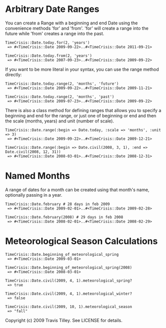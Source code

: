 Arbitrary Date Ranges
=====================

You can create a Range with a beginning and end Date using the convenience methods 'for' and 'from'. 'for' will create a range into the future while 'from' creates a range into the past.

	TimeCrisis::Date.today.for(2, 'years')
     => #<TimeCrisis::Date 2009-09-22>..#<TimeCrisis::Date 2011-09-21> 

	TimeCrisis::Date.today.from(2, 'years')
	 => #<TimeCrisis::Date 2007-09-23>..#<TimeCrisis::Date 2009-09-22>

If you want to be more literal in your syntax, you can use the range method directly:

	TimeCrisis::Date.today.range(2, 'months', 'future')
	 => #<TimeCrisis::Date 2009-09-22>..#<TimeCrisis::Date 2009-11-21>

	TimeCrisis::Date.today.range(2, 'months', 'past')
	 => #<TimeCrisis::Date 2009-07-23>..#<TimeCrisis::Date 2009-09-22>

There is also a class method for defining ranges that allows you to specify a beginning and end for the range, or just one of beginning or end and then the scale (months, years) and unit (number of scale).

	TimeCrisis::Date.range(:begin => Date.today, :scale => 'months', :unit => 3)
	 => #<TimeCrisis::Date 2009-09-22>..#<TimeCrisis::Date 2009-12-21>

	TimeCrisis::Date.range(:begin => Date.civil(2008, 3, 1), :end => Date.civil(2008, 12, 31))
	 => #<TimeCrisis::Date 2008-03-01>..#<TimeCrisis::Date 2008-12-31>

Named Months
============

A range of dates for a month can be created using that month's name, optionally passing in a year.

	TimeCrisis::Date.february # 28 days in feb 2009
	 => #<TimeCrisis::Date 2009-02-01>..#<TimeCrisis::Date 2009-02-28>

	TimeCrisis::Date.february(2008) # 29 days in feb 2008
	 => #<TimeCrisis::Date 2008-02-01>..#<TimeCrisis::Date 2008-02-29>


Meteorological Season Calculations
==================================

	TimeCrisis::Date.beginning_of_meteorological_spring
	 => #<TimeCrisis::Date 2009-03-01>

	TimeCrisis::Date.beginning_of_meteorological_spring(2008)
	 => #<TimeCrisis::Date 2008-03-01> 

	TimeCrisis::Date.civil(2009, 4, 1).meteorological_spring?
	 => true 

	TimeCrisis::Date.civil(2009, 4, 1).meteorological_winter?
	 => false 

	TimeCrisis::Date.civil(2009, 10, 1).meteorological_season
	 => "fall" 



Copyright (c) 2009 Travis Tilley. See LICENSE for details.

